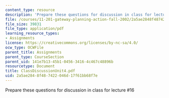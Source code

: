 ```yaml
---
content_type: resource
description: 'Prepare these questions for discussion in class for lecture #16'
file: /courses/11-201-gateway-planning-action-fall-2002/2a5ae2848f487422046d17f61bb68f7e_ClassDiscussionUnit4.pdf
file_size: 39831
file_type: application/pdf
learning_resource_types:
- Assignments
license: https://creativecommons.org/licenses/by-nc-sa/4.0/
ocw_type: OCWFile
parent_title: Assignments
parent_type: CourseSection
parent_uid: 141e7b13-45b1-0456-3416-4c467c48896b
resourcetype: Document
title: ClassDiscussionUnit4.pdf
uid: 2a5ae284-8f48-7422-046d-17f61bb68f7e
---
```

Prepare these questions for discussion in class for lecture #16